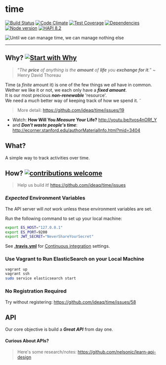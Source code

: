 # time
[![Build Status](https://travis-ci.org/ideaq/time.png?branch=master)](https://travis-ci.org/ideaq/time) [![Code Climate](https://codeclimate.com/github/ideaq/time.png)](https://codeclimate.com/github/ideaq/time)
[![Test Coverage](https://codeclimate.com/github/ideaq/time/badges/coverage.svg)](https://codeclimate.com/github/ideaq/time) [![Dependencies](https://david-dm.org/ideaq/time.png?theme=shields.io)](https://david-dm.org/ideaq/time)
[![Node version](https://img.shields.io/node/v/atimer.svg?style=flat)](http://nodejs.org/download/)
[![HAPI 8.2](http://img.shields.io/badge/hapi-8.2-brightgreen.svg)](http://hapijs.com)


![Until we can manage time, we can manage nothing else](http://i.imgur.com/GbTyiib.png)


- - -

## Why? [![Start with Why](https://img.shields.io/badge/start%20with-why%3F-brightgreen.svg?style=flat)](http://www.ted.com/talks/simon_sinek_how_great_leaders_inspire_action)

> “*The **price** of anything is the **amount** of **life** you **exchange for it**.*”
~ Henry David Thoreau

Time (a *finite* amount it) is one of the few things we *all* have in common.  
Wether we like it or not, we each only have a ***fixed amount***.  
It is our most precious ***non-renewable*** 'resource'.  
We need a *much* better way of keeping track of how we spend it.
˜

> More detail: https://github.com/ideaq/time/issues/19

+ Watch: **How Will You *Measure* Your Life?**
http://youtu.be/tvos4nORf_Y  
+ and ***Don't waste people's time***: http://ecorner.stanford.edu/authorMaterialInfo.html?mid=3404

## What?

A simple way to track activities over time.

## How? [![contributions welcome](https://img.shields.io/badge/contributions-welcome-brightgreen.svg?style=flat)](https://github.com/ideaq/time/issues)

> Help us build it! https://github.com/ideaq/time/issues

### *Expected* Environment Variables

The API server will *not* work unless these
environment variables are set.

Run the following command to set up your local machine:
```sh
export ES_HOST="127.0.0.1"
export ES_PORT=9200
export JWT_SECRET="NeverShareYourSecret"
```
See [**.travis.yml**](https://github.com/ideaq/time/blob/master/.travis.yml)
for [Continuous integration](http://en.wikipedia.org/wiki/Continuous_integration) settings.

### Use Vagrant to Run ElasticSearch on your Local Machine

```sh
vagrant up
vagrant ssh
sudo service elasticsearch start
```


### No Registration Required

Try without registering: https://github.com/ideaq/time/issues/58

## API

Our core objective is build a ***Great API*** from day one.


#### Curious About APIs?

> Here's some research/notes: https://github.com/nelsonic/learn-api-design


<!--
### Sketch

This is the ***sketch*** I did ages ago:
![time app sketch](https://raw.github.com/nelsonic/nelsonic.github.io/master/img/time-app-sketch.jpeg)
-->

